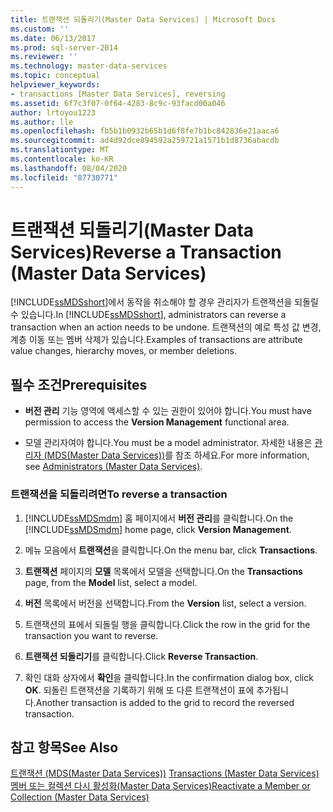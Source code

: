 ```yaml
---
title: 트랜잭션 되돌리기(Master Data Services) | Microsoft Docs
ms.custom: ''
ms.date: 06/13/2017
ms.prod: sql-server-2014
ms.reviewer: ''
ms.technology: master-data-services
ms.topic: conceptual
helpviewer_keywords:
- transactions [Master Data Services], reversing
ms.assetid: 6f7c3f07-0f64-4283-8c9c-93facd00a046
author: lrtoyou1223
ms.author: lle
ms.openlocfilehash: fb5b1b0932b65b1d6f8fe7b1bc842836e21aaca6
ms.sourcegitcommit: ad4d92dce894592a259721a1571b1d8736abacdb
ms.translationtype: MT
ms.contentlocale: ko-KR
ms.lasthandoff: 08/04/2020
ms.locfileid: "87730771"
---
```

# <a name="reverse-a-transaction-master-data-services"></a><span data-ttu-id="b0a9e-102">트랜잭션 되돌리기(Master Data Services)</span><span class="sxs-lookup"><span data-stu-id="b0a9e-102">Reverse a Transaction (Master Data Services)</span></span>
  <span data-ttu-id="b0a9e-103">[!INCLUDE[ssMDSshort](../includes/ssmdsshort-md.md)]에서 동작을 취소해야 할 경우 관리자가 트랜잭션을 되돌릴 수 있습니다.</span><span class="sxs-lookup"><span data-stu-id="b0a9e-103">In [!INCLUDE[ssMDSshort](../includes/ssmdsshort-md.md)], administrators can reverse a transaction when an action needs to be undone.</span></span> <span data-ttu-id="b0a9e-104">트랜잭션의 예로 특성 값 변경, 계층 이동 또는 멤버 삭제가 있습니다.</span><span class="sxs-lookup"><span data-stu-id="b0a9e-104">Examples of transactions are attribute value changes, hierarchy moves, or member deletions.</span></span>  
  
## <a name="prerequisites"></a><span data-ttu-id="b0a9e-105">필수 조건</span><span class="sxs-lookup"><span data-stu-id="b0a9e-105">Prerequisites</span></span>  
  
-   <span data-ttu-id="b0a9e-106">**버전 관리** 기능 영역에 액세스할 수 있는 권한이 있어야 합니다.</span><span class="sxs-lookup"><span data-stu-id="b0a9e-106">You must have permission to access the **Version Management** functional area.</span></span>  
  
-   <span data-ttu-id="b0a9e-107">모델 관리자여야 합니다.</span><span class="sxs-lookup"><span data-stu-id="b0a9e-107">You must be a model administrator.</span></span> <span data-ttu-id="b0a9e-108">자세한 내용은 [관리자 &#40;MDS(Master Data Services)&#41;](administrators-master-data-services.md)를 참조 하세요.</span><span class="sxs-lookup"><span data-stu-id="b0a9e-108">For more information, see [Administrators &#40;Master Data Services&#41;](administrators-master-data-services.md).</span></span>  
  
### <a name="to-reverse-a-transaction"></a><span data-ttu-id="b0a9e-109">트랜잭션을 되돌리려면</span><span class="sxs-lookup"><span data-stu-id="b0a9e-109">To reverse a transaction</span></span>  
  
1.  <span data-ttu-id="b0a9e-110">[!INCLUDE[ssMDSmdm](../includes/ssmdsmdm-md.md)] 홈 페이지에서 **버전 관리**를 클릭합니다.</span><span class="sxs-lookup"><span data-stu-id="b0a9e-110">On the [!INCLUDE[ssMDSmdm](../includes/ssmdsmdm-md.md)] home page, click **Version Management**.</span></span>  
  
2.  <span data-ttu-id="b0a9e-111">메뉴 모음에서 **트랜잭션**을 클릭합니다.</span><span class="sxs-lookup"><span data-stu-id="b0a9e-111">On the menu bar, click **Transactions**.</span></span>  
  
3.  <span data-ttu-id="b0a9e-112">**트랜잭션** 페이지의 **모델** 목록에서 모델을 선택합니다.</span><span class="sxs-lookup"><span data-stu-id="b0a9e-112">On the **Transactions** page, from the **Model** list, select a model.</span></span>  
  
4.  <span data-ttu-id="b0a9e-113">**버전** 목록에서 버전을 선택합니다.</span><span class="sxs-lookup"><span data-stu-id="b0a9e-113">From the **Version** list, select a version.</span></span>  
  
5.  <span data-ttu-id="b0a9e-114">트랜잭션의 표에서 되돌릴 행을 클릭합니다.</span><span class="sxs-lookup"><span data-stu-id="b0a9e-114">Click the row in the grid for the transaction you want to reverse.</span></span>  
  
6.  <span data-ttu-id="b0a9e-115">**트랜잭션 되돌리기**를 클릭합니다.</span><span class="sxs-lookup"><span data-stu-id="b0a9e-115">Click **Reverse Transaction**.</span></span>  
  
7.  <span data-ttu-id="b0a9e-116">확인 대화 상자에서 **확인**을 클릭합니다.</span><span class="sxs-lookup"><span data-stu-id="b0a9e-116">In the confirmation dialog box, click **OK**.</span></span> <span data-ttu-id="b0a9e-117">되돌린 트랜잭션을 기록하기 위해 또 다른 트랜잭션이 표에 추가됩니다.</span><span class="sxs-lookup"><span data-stu-id="b0a9e-117">Another transaction is added to the grid to record the reversed transaction.</span></span>  
  
## <a name="see-also"></a><span data-ttu-id="b0a9e-118">참고 항목</span><span class="sxs-lookup"><span data-stu-id="b0a9e-118">See Also</span></span>  
 <span data-ttu-id="b0a9e-119">[트랜잭션 &#40;MDS(Master Data Services)&#41;](../../2014/master-data-services/transactions-master-data-services.md) </span><span class="sxs-lookup"><span data-stu-id="b0a9e-119">[Transactions &#40;Master Data Services&#41;](../../2014/master-data-services/transactions-master-data-services.md) </span></span>  
 [<span data-ttu-id="b0a9e-120">멤버 또는 컬렉션 다시 활성화&#40;Master Data Services&#41;</span><span class="sxs-lookup"><span data-stu-id="b0a9e-120">Reactivate a Member or Collection &#40;Master Data Services&#41;</span></span>](../../2014/master-data-services/reactivate-a-member-or-collection-master-data-services.md)  
  
  
